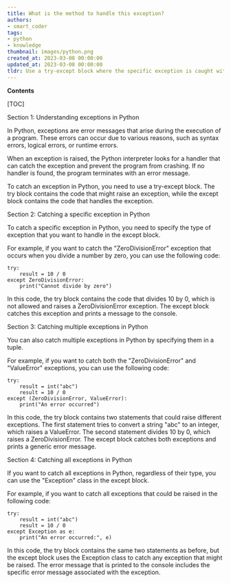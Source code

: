 ```yaml
---
title: What is the method to handle this exception?
authors:
- smart_coder
tags:
- python
- knowledge
thumbnail: images/python.png
created_at: 2023-03-08 00:00:00
updated_at: 2023-03-08 00:00:00
tldr: Use a try-except block where the specific exception is caught with the except statement.
---
```


**Contents**

[TOC]

Section 1: Understanding exceptions in Python

In Python, exceptions are error messages that arise during the execution of a program. These errors can occur due to various reasons, such as syntax errors, logical errors, or runtime errors.

When an exception is raised, the Python interpreter looks for a handler that can catch the exception and prevent the program from crashing. If no handler is found, the program terminates with an error message.

To catch an exception in Python, you need to use a try-except block. The try block contains the code that might raise an exception, while the except block contains the code that handles the exception.

Section 2: Catching a specific exception in Python

To catch a specific exception in Python, you need to specify the type of exception that you want to handle in the except block. 

For example, if you want to catch the "ZeroDivisionError" exception that occurs when you divide a number by zero, you can use the following code:

```
try:
    result = 10 / 0
except ZeroDivisionError:
    print("Cannot divide by zero")
```

In this code, the try block contains the code that divides 10 by 0, which is not allowed and raises a ZeroDivisionError exception. The except block catches this exception and prints a message to the console.

Section 3: Catching multiple exceptions in Python

You can also catch multiple exceptions in Python by specifying them in a tuple. 

For example, if you want to catch both the "ZeroDivisionError" and "ValueError" exceptions, you can use the following code:

```
try:
    result = int("abc")
    result = 10 / 0
except (ZeroDivisionError, ValueError):
    print("An error occurred")
```

In this code, the try block contains two statements that could raise different exceptions. The first statement tries to convert a string "abc" to an integer, which raises a ValueError. The second statement divides 10 by 0, which raises a ZeroDivisionError. The except block catches both exceptions and prints a generic error message.

Section 4: Catching all exceptions in Python

If you want to catch all exceptions in Python, regardless of their type, you can use the "Exception" class in the except block. 

For example, if you want to catch all exceptions that could be raised in the following code:

```
try:
    result = int("abc")
    result = 10 / 0
except Exception as e:
    print("An error occurred:", e)
```

In this code, the try block contains the same two statements as before, but the except block uses the Exception class to catch any exception that might be raised. The error message that is printed to the console includes the specific error message associated with the exception.
